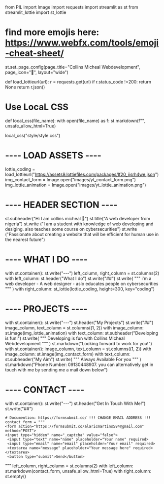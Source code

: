 from PIL import Image
import requests
import streamlit as st
from streamlit_lottie import st_lottie

# find more emojis here: https://www.webfx.com/tools/emoji-cheat-sheet/
st.set_page_config(page_title="Collins Micheal Webdevelopment", page_icon=":tada:", layout="wide")

def load_lottieurl(url):
    r = requests.get(url)
    if r.status_code !=200:
        return None
    return r.json()
# Use LocaL CSS
def local_css(file_name):
    with open(file_name) as f:
        st.markdown(f"<style>{f.read()}</style>", unsafe_allow_html=True)

local_css("style/style.css")

# ---- LOAD ASSETS ----
lottie_coding = load_lottieurl("https://assets9.lottiefiles.com/packages/lf20_jjsrh4we.json")
img_contact_form = Image.open("images/yt_contact_form.png")
img_lottie_animation = Image.open("images/yt_lottie_animation.png")

# ---- HEADER SECTION ----
st.subheader("Hi I am collins micheal :wave:")
st.title("A web developer from nigeria")
st.write ("I am a student with knowledge of web developing and desiging. also teaches some course on cybersecurities")
st.write ("Passionate about creating a website that will be efficient for human use in the nearest future")


# ---- WHAT I DO ----
with st.container():
    st.write("---")
    left_column, right_column = st.columns(2)
    with left_column:
        st.header("What I do")
        st.write("##")
        st.write(
            """
            i'm a web developer
            - A web designer
            - aslo educates people on cybersecurities
            """
        )
with right_column:
    st_lottie(lottie_coding, height=300, key="coding")
            
# ---- PROJECTS ----
with st.container():
    st.write("---")
    st.header("My Projects")
    st.write("##")
    image_column, text_column = st.columns((1, 2))
    with image_column:
        st.image(img_lottie_animation)
        with text_column:
            st.subheader("Developing is fun!")
            st.write(
                """
                Developing is fun with Collins Micheal Webdevelopment
                """
            )
            st.markdown("Looking forward to work for you!")
with st.container():
    image_column, text_column = st.columns((1, 2))
    with image_column:
        st.image(img_contact_form)
    with text_column:
        st.subheader("My Aim")
        st.write(
            """
            Always Available For you
            """
        )
        st.markdown("Phone Number: 09130448907. you can alternatively get in touch with me by sending me a mail down below")

# ---- CONTACT ----
with st.container():
    st.write("---")
    st.header("Get In Touch With Me!")
    st.write("##")

    # Documention: https://formsubmit.co/ !!! CHANGE EMAIL ADDRESS !!!
    contact_form = """
    <form action="https://formsubmit.co/alaricmartins584@gmail.com" method="POST">
    <input type="hidden" name="_captcha" value="false">    
     <input type="text" name="name" placeholder="Your name" required>
     <input type="email" name="email" placeholder="Your email" required>
     <textarea name="message" placeholder="Your message here" required></textarea>
     <button type="submit">Send</button>
</form>
"""
left_column, right_column = st.columns(2)
with left_column:
    st.markdown(contact_form, unsafe_allow_html=True)
with right_column:
    st.empty()    

        
        ﻿
